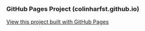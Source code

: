 ### GitHub Pages Project (colinharfst.github.io)

[View this project built with GitHub Pages](https://colinharfst.github.io/)
